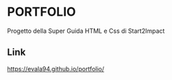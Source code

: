 # PORTFOLIO
Progetto della Super Guida HTML e Css di Start2Impact

## Link
https://evala94.github.io/portfolio/
